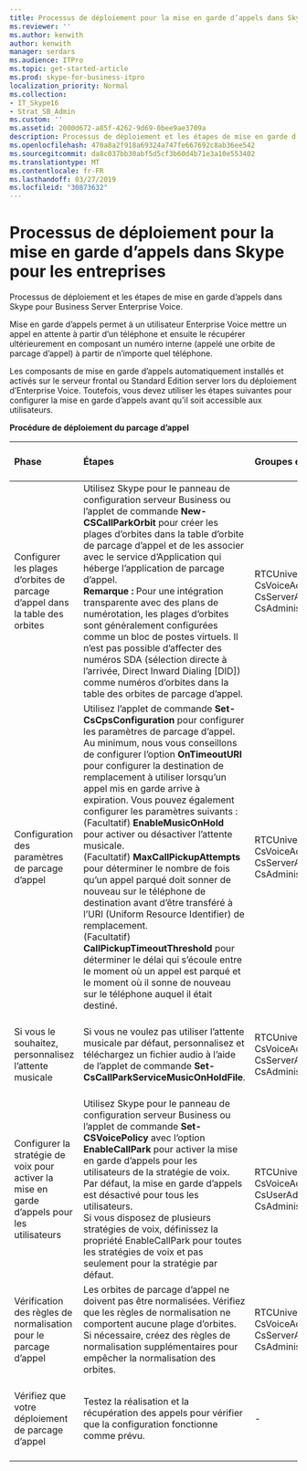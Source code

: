 ```yaml
---
title: Processus de déploiement pour la mise en garde d’appels dans Skype pour les entreprises
ms.reviewer: ''
ms.author: kenwith
author: kenwith
manager: serdars
ms.audience: ITPro
ms.topic: get-started-article
ms.prod: skype-for-business-itpro
localization_priority: Normal
ms.collection:
- IT_Skype16
- Strat_SB_Admin
ms.custom: ''
ms.assetid: 2000d672-a85f-4262-9d69-0bee9ae3709a
description: Processus de déploiement et les étapes de mise en garde d’appels dans Skype pour Business Server Enterprise Voice.
ms.openlocfilehash: 470a8a2f918a69324a747fe667692c8ab36ee542
ms.sourcegitcommit: da8c037bb30abf5d5cf3b60d4b71e3a10e553402
ms.translationtype: MT
ms.contentlocale: fr-FR
ms.lasthandoff: 03/27/2019
ms.locfileid: "30873632"
---
```

# <a name="deployment-process-for-call-park-in-skype-for-business"></a>Processus de déploiement pour la mise en garde d’appels dans Skype pour les entreprises
 
Processus de déploiement et les étapes de mise en garde d’appels dans Skype pour Business Server Enterprise Voice.
  
Mise en garde d’appels permet à un utilisateur Enterprise Voice mettre un appel en attente à partir d’un téléphone et ensuite le récupérer ultérieurement en composant un numéro interne (appelé une orbite de parcage d’appel) à partir de n’importe quel téléphone.
  
Les composants de mise en garde d’appels automatiquement installés et activés sur le serveur frontal ou Standard Edition server lors du déploiement d’Enterprise Voice. Toutefois, vous devez utiliser les étapes suivantes pour configurer la mise en garde d’appels avant qu’il soit accessible aux utilisateurs. 
  
**Procédure de déploiement du parcage d’appel**

|**Phase**|**Étapes**|**Groupes et rôles requis**|**Documentation de déploiement**|
|:-----|:-----|:-----|:-----|
|Configurer les plages d’orbites de parcage d’appel dans la table des orbites  <br/> |Utilisez Skype pour le panneau de configuration serveur Business ou l’applet de commande **New-CSCallParkOrbit** pour créer les plages d’orbites dans la table d’orbite de parcage d’appel et de les associer avec le service d’Application qui héberge l’application de parcage d’appel. <br/> **Remarque :** Pour une intégration transparente avec des plans de numérotation, les plages d’orbites sont généralement configurées comme un bloc de postes virtuels. Il n’est pas possible d’affecter des numéros SDA (sélection directe à l’arrivée, Direct Inward Dialing [DID]) comme numéros d’orbites dans la table des orbites de parcage d’appel. <br/> |RTCUniversalServerAdmins  <br/> CsVoiceAdministrator  <br/> CsServerAdministrator  <br/> CsAdministrator  <br/> |[Créer ou modifier une plage d’orbites de parcage d’appel dans Skype pour les entreprises](create-or-modify-a-call-park-orbit-range.md) <br/> |
|Configuration des paramètres de parcage d’appel  <br/> | Utilisez l’applet de commande **Set-CsCpsConfiguration** pour configurer les paramètres de parcage d’appel. Au minimum, nous vous conseillons de configurer l’option **OnTimeoutURI** pour configurer la destination de remplacement à utiliser lorsqu’un appel mis en garde arrive à expiration. Vous pouvez également configurer les paramètres suivants : <br/>  (Facultatif) **EnableMusicOnHold** pour activer ou désactiver l’attente musicale. <br/>  (Facultatif) **MaxCallPickupAttempts** pour déterminer le nombre de fois qu’un appel parqué doit sonner de nouveau sur le téléphone de destination avant d’être transféré à l’URI (Uniform Resource Identifier) de remplacement. <br/>  (Facultatif) **CallPickupTimeoutThreshold** pour déterminer le délai qui s’écoule entre le moment où un appel est parqué et le moment où il sonne de nouveau sur le téléphone auquel il était destiné. <br/> |RTCUniversalServerAdmins  <br/> CsVoiceAdministrator  <br/> CsServerAdministrator  <br/> CsAdministrator  <br/> |[Configurer les paramètres de parcage d’appel dans Skype pour les entreprises](configure-call-park-settings.md) <br/> |
|Si vous le souhaitez, personnalisez l’attente musicale  <br/> |Si vous ne voulez pas utiliser l’attente musicale par défaut, personnalisez et téléchargez un fichier audio à l’aide de l’applet de commande **Set-CsCallParkServiceMusicOnHoldFile**. <br/> |RTCUniversalServerAdmins  <br/> CsVoiceAdministrator  <br/> CsServerAdministrator  <br/> CsAdministrator  <br/> |[Personnaliser une musique de parcage d’appel d’attente inSkype pour les entreprises](customize-call-park-music-on-hold.md) <br/> |
|Configurer la stratégie de voix pour activer la mise en garde d’appels pour les utilisateurs  <br/> |Utilisez Skype pour le panneau de configuration serveur Business ou l’applet de commande **Set-CSVoicePolicy** avec l’option **EnableCallPark** pour activer la mise en garde d’appels pour les utilisateurs de la stratégie de voix. <br/> Par défaut, la mise en garde d’appels est désactivé pour tous les utilisateurs.  <br/> Si vous disposez de plusieurs stratégies de voix, définissez la propriété EnableCallPark pour toutes les stratégies de voix et pas seulement pour la stratégie par défaut.  <br/> |RTCUniversalServerAdmins  <br/> CsVoiceAdministrator  <br/> CsUserAdministrator  <br/> CsAdministrator  <br/> |[Activer le parcage d’appel pour les utilisateurs de Skype pour les entreprises](enable-call-park-for-users.md) <br/> |
|Vérification des règles de normalisation pour le parcage d’appel  <br/> |Les orbites de parcage d’appel ne doivent pas être normalisées. Vérifiez que les règles de normalisation ne comportent aucune plage d’orbites. Si nécessaire, créez des règles de normalisation supplémentaires pour empêcher la normalisation des orbites.  <br/> |RTCUniversalServerAdmins  <br/> CsVoiceAdministrator  <br/> CsServerAdministrator  <br/> CsAdministrator  <br/> |[Vérifier les règles de normalisation pour le parcage d’appel dans Skype pour les entreprises](verify-normalization-rules-for-call-park.md) <br/> |
|Vérifiez que votre déploiement de parcage d’appel  <br/> |Testez la réalisation et la récupération des appels pour vérifier que la configuration fonctionne comme prévu.  <br/> |-  <br/> |[(Facultatif) Vérifier le déploiement de parcage d’appel dans Skype pour les entreprises](optional-verify-call-park-deployment.md) <br/> |
   

